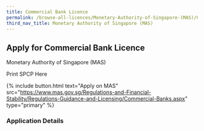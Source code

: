 ```yaml
---
title: Commercial Bank Licence
permalink: /browse-all-licences/Monetary-Authority-of-Singapore-(MAS)/Commercial-Bank-Licence
third_nav_title: Monetary Authority of Singapore (MAS)
---
```


## Apply for Commercial Bank Licence

Monetary Authority of Singapore (MAS)

Print SPCP Here


{% include button.html text="Apply on MAS" src="https://www.mas.gov.sg/Regulations-and-Financial-Stability/Regulations-Guidance-and-Licensing/Commercial-Banks.aspx" type="primary" %}

### Application Details

